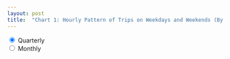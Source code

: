 ```yaml
---
layout: post
title:  "Chart 1: Hourly Pattern of Trips on Weekdays and Weekends (By Quarter)"
---
```

<input type="radio" name="xaxis" value="Quarter" checked="checked"> Quarterly <br />
<input type="radio" name="xaxis" value="Monthly"> Monthly
<svg class="chart-1" viewBox="0 0 900 700"></svg>
<script src="/assets/javascripts/chart-1.js" type="module"></script> 